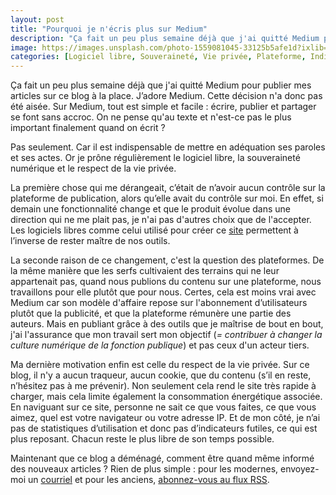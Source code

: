 ```yaml
---
layout: post
title: "Pourquoi je n'écris plus sur Medium"
description: "Ça fait un peu plus semaine déjà que j'ai quitté Medium pour publier mes articles sur ce blog à la place. J’adore Medium. Cette décision n'a donc pas été simple. "
image: https://images.unsplash.com/photo-1559081045-33125b5afe1d?ixlib=rb-1.2.1&auto=format&fit=crop&w=1641&q=80
categories: [Logiciel libre, Souveraineté, Vie privée, Plateforme, Indicateurs]
---
```


Ça fait un peu plus semaine déjà que j'ai quitté Medium pour publier mes articles sur ce blog à la place. J’adore Medium. Cette décision n'a donc pas été aisée. Sur Medium, tout est simple et facile : écrire, publier et partager se font sans accroc. On ne pense qu'au texte et n'est-ce pas le plus important finalement quand on écrit ?

Pas seulement. Car il est indispensable de mettre en adéquation ses paroles et ses actes. Or je prône régulièrement le logiciel libre, la souveraineté numérique et le respect de la vie privée.

La première chose qui me dérangeait, c’était de n’avoir aucun contrôle sur la plateforme de publication, alors qu’elle avait du contrôle sur moi. En effet, si demain une fonctionnalité change et que le produit évolue dans une direction qui ne me plait pas, je n'ai pas d'autres choix que de l'accepter. Les logiciels libres comme celui utilisé pour créer ce [site](https://jekyllrb.com/) permettent à l’inverse de rester maître de nos outils.

La seconde raison de ce changement, c'est la question des plateformes. De la même manière que les serfs cultivaient des terrains qui ne leur appartenait pas, quand nous publions du contenu sur une plateforme, nous travaillons pour elle plutôt que pour nous. Certes, cela est moins vrai avec Medium car son modèle d'affaire repose sur l'abonnement d’utilisateurs plutôt que la publicité, et que la plateforme rémunère une partie des auteurs. Mais en publiant grâce à des outils que je maîtrise de bout en bout, j'ai l'assurance que mon travail sert mon objectif (*= contribuer à changer la culture numérique de la fonction publique*) et pas ceux d'un acteur tiers.

Ma dernière motivation enfin est celle du respect de la vie privée. Sur ce blog, il n'y a aucun traqueur, aucun cookie, que du contenu (s’il en reste, n’hésitez pas à me prévenir). Non seulement cela rend le site très rapide à charger, mais cela limite également la consommation énergétique associée. En naviguant sur ce site, personne ne sait ce que vous faites, ce que vous aimez, quel est votre navigateur ou votre adresse IP. Et de mon côté, je n’ai pas de statistiques d’utilisation et donc pas d’indicateurs futiles, ce qui est plus reposant. Chacun reste le plus libre de son temps possible.

Maintenant que ce blog a déménagé, comment être quand même informé des nouveaux articles ? Rien de plus simple : pour les modernes, envoyez-moi un [courriel](mailto:blog@f14e.fr?subject=Je%20voudrais%20m%27abonner%20%C3%A0%20f14e.fr&body=Merci%20!) et pour les anciens, [abonnez-vous au flux RSS](https://f14e.fr/flux.xml).
